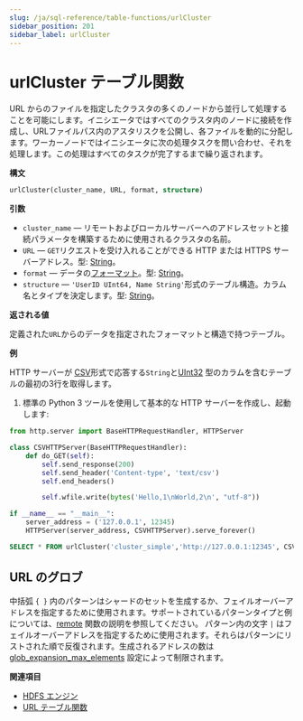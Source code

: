 ```yaml
---
slug: /ja/sql-reference/table-functions/urlCluster
sidebar_position: 201
sidebar_label: urlCluster
---
```


# urlCluster テーブル関数

URL からのファイルを指定したクラスタの多くのノードから並行して処理することを可能にします。イニシエータではすべてのクラスタ内のノードに接続を作成し、URLファイルパス内のアスタリスクを公開し、各ファイルを動的に分配します。ワーカーノードではイニシエータに次の処理タスクを問い合わせ、それを処理します。この処理はすべてのタスクが完了するまで繰り返されます。

**構文**

``` sql
urlCluster(cluster_name, URL, format, structure)
```

**引数**

-   `cluster_name` — リモートおよびローカルサーバーへのアドレスセットと接続パラメータを構築するために使用されるクラスタの名前。
- `URL` — `GET`リクエストを受け入れることができる HTTP または HTTPS サーバーアドレス。型: [String](../../sql-reference/data-types/string.md)。
- `format` — データの[フォーマット](../../interfaces/formats.md#formats)。型: [String](../../sql-reference/data-types/string.md)。
- `structure` — `'UserID UInt64, Name String'`形式のテーブル構造。カラム名とタイプを決定します。型: [String](../../sql-reference/data-types/string.md)。

**返される値**

定義された`URL`からのデータを指定されたフォーマットと構造で持つテーブル。

**例**

HTTP サーバーが [CSV](../../interfaces/formats.md#csv)形式で応答する`String`と[UInt32](../../sql-reference/data-types/int-uint.md) 型のカラムを含むテーブルの最初の3行を取得します。

1. 標準の Python 3 ツールを使用して基本的な HTTP サーバーを作成し、起動します:

```python
from http.server import BaseHTTPRequestHandler, HTTPServer

class CSVHTTPServer(BaseHTTPRequestHandler):
    def do_GET(self):
        self.send_response(200)
        self.send_header('Content-type', 'text/csv')
        self.end_headers()

        self.wfile.write(bytes('Hello,1\nWorld,2\n', "utf-8"))

if __name__ == "__main__":
    server_address = ('127.0.0.1', 12345)
    HTTPServer(server_address, CSVHTTPServer).serve_forever()
```

``` sql
SELECT * FROM urlCluster('cluster_simple','http://127.0.0.1:12345', CSV, 'column1 String, column2 UInt32')
```

## URL のグロブ

中括弧 `{ }` 内のパターンはシャードのセットを生成するか、フェイルオーバーアドレスを指定するために使用されます。サポートされているパターンタイプと例については、[remote](remote.md#globs-in-addresses) 関数の説明を参照してください。
パターン内の文字 `|` はフェイルオーバーアドレスを指定するために使用されます。それらはパターンにリストされた順で反復されます。生成されるアドレスの数は [glob_expansion_max_elements](../../operations/settings/settings.md#glob_expansion_max_elements) 設定によって制限されます。

**関連項目**

-   [HDFS エンジン](../../engines/table-engines/special/url.md)
-   [URL テーブル関数](../../sql-reference/table-functions/url.md)
